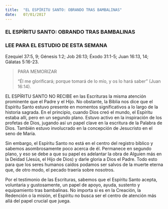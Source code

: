 ```yaml
---
title:  "EL ESPÍRITU SANTO: OBRANDO TRAS BAMBALINAS"
date:   07/01/2017
---
```


### EL ESPÍRITU SANTO: OBRANDO TRAS BAMBALINAS

### LEE PARA EL ESTUDIO DE ESTA SEMANA
Ezequiel 37:5, 9; Génesis 1:2; Job 26:13; Éxodo 31:1-5; Juan 16:13, 14; Gálatas 5:16-23.

> <p>PARA MEMORIZAR</p>
> “Él me glorificará; porque tomará de lo mío, y os lo hará saber” (Juan 16:14).

EL ESPÍRITU SANTO NO RECIBE en las Escrituras la misma atención prominente que el Padre y el Hijo. No obstante, la Biblia nos dice que el Espíritu Santo estuvo presente en momentos significativos a lo largo de la historia sagrada. En el principio, cuando Dios creó el mundo, el Espíritu estaba allí, pero en un segundo plano. Estuvo activo en la inspiración de los profetas de Dios, jugando así un papel clave en la escritura de la Palabra de Dios. También estuvo involucrado en la concepción de Jesucristo en el seno de María.

Sin embargo, el Espíritu Santo no está en el centro del registro bíblico y sabemos asombrosamente poco acerca de él. Permanece en segundo plano, y eso se debe a que su papel es adelantar la obra de Alguien más en la Deidad (Jesús, el Hijo de Dios) y darle gloria a Dios el Padre. Todo esto para que los seres humanos caídos podamos ser salvos de la muerte eterna que, de otro modo, el pecado traería sobre nosotros.

Por el testimonio de las Escrituras, sabemos que el Espíritu Santo acepta, voluntaria y gustosamente, un papel de apoyo, ayuda, sustento y equipamiento tras bambalinas. No importa si es en la Creación, la Redención o la misión, el Espíritu no busca ser el centro de atención más allá del papel crucial que juega.